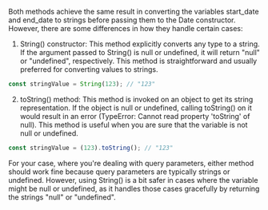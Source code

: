 Both methods achieve the same result in converting the variables start_date and end_date to strings before passing them to the Date constructor. However, there are some differences in how they handle certain cases:

1. String() constructor: This method explicitly converts any type to a string. If the argument passed to String() is null or undefined, it will return "null" or "undefined", respectively. This method is straightforward and usually preferred for converting values to strings.

```js
const stringValue = String(123); // "123"
```

2. toString() method: This method is invoked on an object to get its string representation. If the object is null or undefined, calling toString() on it would result in an error (TypeError: Cannot read property 'toString' of null). This method is useful when you are sure that the variable is not null or undefined.

```js
const stringValue = (123).toString(); // "123"
```

For your case, where you're dealing with query parameters, either method should work fine because query parameters are typically strings or undefined. However, using String() is a bit safer in cases where the variable might be null or undefined, as it handles those cases gracefully by returning the strings "null" or "undefined".